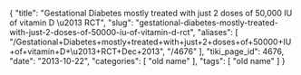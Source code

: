 {
    "title": "Gestational Diabetes mostly treated with just 2 doses of 50,000 IU of vitamin D \u2013 RCT",
    "slug": "gestational-diabetes-mostly-treated-with-just-2-doses-of-50000-iu-of-vitamin-d-rct",
    "aliases": [
        "/Gestational+Diabetes+mostly+treated+with+just+2+doses+of+50000+IU+of+vitamin+D+\u2013+RCT+Dec+2013",
        "/4676"
    ],
    "tiki_page_id": 4676,
    "date": "2013-10-22",
    "categories": [
        "old name"
    ],
    "tags": [
        "old name"
    ]
}